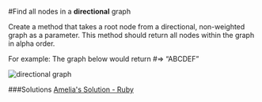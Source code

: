 #Find all nodes in a **directional** graph

Create a method that takes a root node from a directional, non-weighted graph as a  parameter. This method should return all nodes within the graph in alpha order.

For example: The graph below would return #=> “ABCDEF”

![directional graph](http://journyx.com/sites/default/files/imgs/images/directed%20graph.png)


###Solutions
[Amelia's Solution - Ruby](https://github.com/adowns01/Intro-to-Whiteboarding-DBC/blob/master/solutions/find_all_nodes_directional_amelia.rb)

